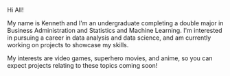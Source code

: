 Hi All!

My name is Kenneth and I'm an undergraduate completing a double major in Business Administration and Statistics and Machine Learning. I'm interested in pursuing a career in data analysis and data science, and am currently working on projects to showcase my skills. 

My interests are video games, superhero movies, and anime, so you can expect projects relating to these topics coming soon! 

<!---
Kennifu/Kennifu is a ✨ special ✨ repository because its `README.md` (this file) appears on your GitHub profile.
You can click the Preview link to take a look at your changes.
--->
